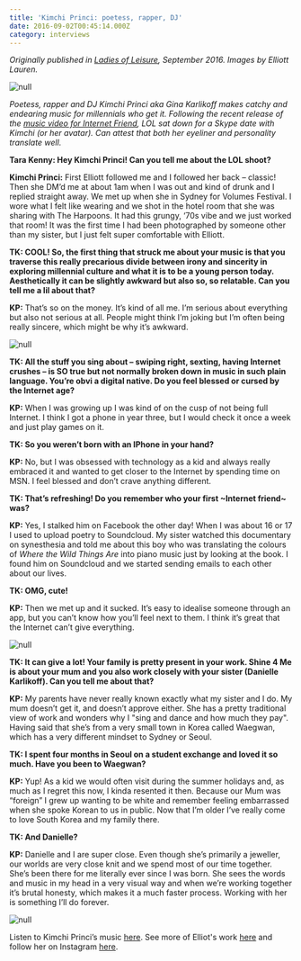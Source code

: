 ```yaml
---
title: 'Kimchi Princi: poetess, rapper, DJ'
date: 2016-09-02T00:45:14.000Z
category: interviews
---
```

_Originally published in [Ladies of Leisure](http://soon.ladiesofleisurezine.com/), September 2016. Images by Elliott Lauren._

![null](/img/kp_01_1000.jpg)

_Poetess, rapper and DJ Kimchi Princi aka Gina Karlikoff makes catchy and endearing music for millennials who get it. Following the recent release of the _[_music video for Internet Friend_](https://www.youtube.com/watch?v=uHI2CLcyFlI)_, LOL sat down for a Skype date with Kimchi (or her avatar). Can attest that both her eyeliner and personality translate well._ 

**Tara Kenny: Hey Kimchi Princi! Can you tell me about the LOL shoot?**

**Kimchi Princi:** First Elliott followed me and I followed her back – classic! Then she DM’d me at about 1am when I was out and kind of drunk and I replied straight away. We met up when she in Sydney for Volumes Festival. I wore what I felt like wearing and we shot in the hotel room that she was sharing with The Harpoons. It had this grungy, ‘70s vibe and we just worked that room! It was the first time I had been photographed by someone other than my sister, but I just felt super comfortable with Elliott. 

**TK: COOL! So, the first thing that struck me about your music is that you traverse this really precarious divide between irony and sincerity in exploring millennial culture and what it is to be a young person today. Aesthetically it can be slightly awkward but also so, so relatable. Can you tell me a lil about that?**

**KP:** That’s so on the money. It’s kind of all me. I’m serious about everything but also not serious at all. People might think I’m joking but I’m often being really sincere, which might be why it’s awkward.

![null](/img/kp_combo_1000.jpg)

**TK: All the stuff you sing about – swiping right, sexting, having Internet crushes – is SO true but not normally broken down in music in such plain language. You’re obvi a digital native. Do you feel blessed or cursed by the Internet age?**

**KP:** When I was growing up I was kind of on the cusp of not being full Internet. I think I got a phone in year three, but I would check it once a week and just play games on it. 

**TK: So you weren’t born with an IPhone in your hand?**

**KP:** No, but I was obsessed with technology as a kid and always really embraced it and wanted to get closer to the Internet by spending time on MSN. I feel blessed and don’t crave anything different.

**TK: That’s refreshing! Do you remember who your first \~Internet friend\~ was?**

**KP:** Yes, I stalked him on Facebook the other day! When I was about 16 or 17 I used to upload poetry to Soundcloud. My sister watched this documentary on synesthesia and told me about this boy who was translating the colours of *Where the Wild Things Are* into piano music just by looking at the book. I found him on Soundcloud and we started sending emails to each other about our lives. 

**TK: OMG, cute!**

**KP:** Then we met up and it sucked. It’s easy to idealise someone through an app, but you can’t know how you’ll feel next to them. I think it’s great that the Internet can’t give everything. 

![null](/img/kp_03_1000.jpg)

**TK: It can give a lot! Your family is pretty present in your work. Shine 4 Me is about your mum and you also work closely with your sister (Danielle Karlikoff). Can you tell me about that?**

**KP:** My parents have never really known exactly what my sister and I do. My mum doesn’t get it, and doesn’t approve either. She has a pretty traditional view of work and wonders why I "sing and dance and how much they pay". Having said that she’s from a very small town in Korea called Waegwan, which has a very different mindset to Sydney or Seoul. 

**TK: I spent four months in Seoul on a student exchange and loved it so much. Have you been to Waegwan?**

**KP:** Yup! As a kid we would often visit during the summer holidays and, as much as I regret this now, I kinda resented it then. Because our Mum was “foreign” I grew up wanting to be white and remember feeling embarrassed when she spoke Korean to us in public. Now that I’m older I’ve really come to love South Korea and my family there. 

**TK: And Danielle?**

**KP:** Danielle and I are super close. Even though she’s primarily a jeweller, our worlds are very close knit and we spend most of our time together. She’s been there for me literally ever since I was born. She sees the words and music in my head in a very visual way and when we’re working together it’s brutal honesty, which makes it a much faster process. Working with her is something I’ll do forever.

![null](/img/kp_02_1000.jpg)

Listen to Kimchi Princi’s music [here](https://soundcloud.com/kimchiprinci). See more of Elliot's work [here](http://www.elliottlauren.studio/) and follow her on Instagram [here](https://www.instagram.com/elli0tt/?hl=en).
